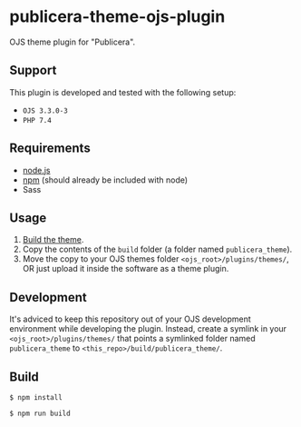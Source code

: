 # publicera-theme-ojs-plugin
OJS theme plugin for "Publicera".

## Support

This plugin is developed and tested with the following setup:
* `OJS 3.3.0-3`
* `PHP 7.4`

## Requirements
* [node.js](http://nodejs.org/)
* [npm](https://www.npmjs.com/get-npm) (should already be included with node)
* Sass

## Usage

1. [Build the theme](#Build).
2. Copy the contents of the `build` folder (a folder named `publicera_theme`).
3. Move the copy to your OJS themes folder `<ojs_root>/plugins/themes/`, OR just upload it inside the software as a theme plugin.


## Development

It's adviced to keep this repository out of your OJS development environment while developing the plugin. Instead, create a symlink in your `<ojs_root>/plugins/themes/` that points a symlinked folder named `publicera_theme` to `<this_repo>/build/publicera_theme/`.

## Build

````
$ npm install
````

````
$ npm run build
````